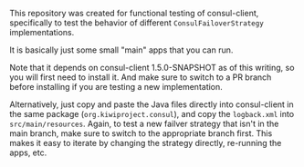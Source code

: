 This repository was created for functional testing of consul-client, specifically to test the behavior of different `ConsulFailoverStrategy` implementations.

It is basically just some small "main" apps that you can run.

Note that it depends on consul-client 1.5.0-SNAPSHOT as of this writing, so you will first need to install it. And make sure to switch to a PR branch before installing if you are testing a new implementation.

Alternatively, just copy and paste the Java files directly into consul-client in the same package (`org.kiwiproject.consul`), and copy the `logback.xml` into `src/main/resources`. Again, to test a new failver strategy that isn't in the main branch, make sure to switch to the appropriate branch first. This makes it easy to iterate by changing the strategy directly, re-running the apps, etc.
